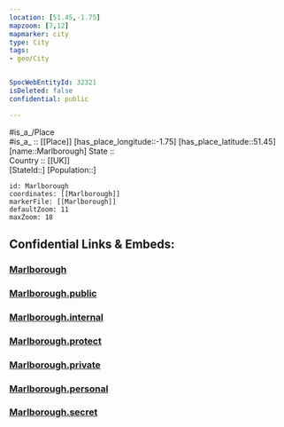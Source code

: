 ```yaml
---
location: [51.45,-1.75] 
mapzoom: [7,12] 
mapmarker: city 
type: City
tags:
- geo/City


SpocWebEntityId: 32321
isDeleted: false
confidential: public

---
```

#is_a_/Place  
#is_a_ :: [[Place]] 
[has_place_longitude::-1.75] 
[has_place_latitude::51.45] 
[name::Marlborough] 
State ::  
Country :: [[UK]]  
[StateId::] 
[Population::] 



```leaflet
id: Marlborough
coordinates: [[Marlborough]] 
markerFile: [[Marlborough]] 
defaultZoom: 11 
maxZoom: 18
```


## Confidential Links & Embeds: 

### [Marlborough](/_Standards/Earth/Continent/Europe/Europe~North/UK/England/Regions~England/South_West_England/Wiltshire/cities~Wiltshire/Marlborough.md) 

### [Marlborough.public](/_public/Earth/Continent/Europe/Europe~North/UK/England/Regions~England/South_West_England/Wiltshire/cities~Wiltshire/Marlborough.public.md) 

### [Marlborough.internal](/_internal/Earth/Continent/Europe/Europe~North/UK/England/Regions~England/South_West_England/Wiltshire/cities~Wiltshire/Marlborough.internal.md) 

### [Marlborough.protect](/_protect/Earth/Continent/Europe/Europe~North/UK/England/Regions~England/South_West_England/Wiltshire/cities~Wiltshire/Marlborough.protect.md) 

### [Marlborough.private](/_private/Earth/Continent/Europe/Europe~North/UK/England/Regions~England/South_West_England/Wiltshire/cities~Wiltshire/Marlborough.private.md) 

### [Marlborough.personal](/_personal/Earth/Continent/Europe/Europe~North/UK/England/Regions~England/South_West_England/Wiltshire/cities~Wiltshire/Marlborough.personal.md) 

### [Marlborough.secret](/_secret/Earth/Continent/Europe/Europe~North/UK/England/Regions~England/South_West_England/Wiltshire/cities~Wiltshire/Marlborough.secret.md)

